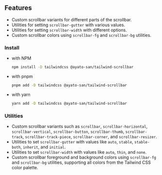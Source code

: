 <p align="center">
</p>

## Features

- Custom scrollbar variants for different parts of the scrollbar.
- Utilities for setting `scrollbar-gutter` with various values.
- Utilities for setting `scrollbar-width` with different options.
- Custom scrollbar colors using `scrollbar-fg` and `scrollbar-bg` utilities.

### Install

- with NPM

  ```bash
  npm install -D tailwindcss @ayato-san/tailwind-scrollbar
  ```

- with pnpm

  ```bash
  pnpm add -D tailwindcss @ayato-san/tailwind-scrollbar
  ```

- with yarn
  ```bash
  yarn add -D tailwindcss @ayato-san/tailwind-scrollbar
  ```

### Utilities

- Custom scrollbar variants such as `scrollbar`, `scrollbar-horizontal`, `scrollbar-vertical`, `scrollbar-button`, `scrollbar-thumb`, `scrollbar-track`, `scrollbar-track-piece`, `scrollbar-corner`, and `scrollbar-resizer`.
- Utilities to set `scrollbar-gutter` with values like `auto`, `stable`, `stable-both`, `inherit`, and `initial`.
- Utilities to set `scrollbar-width` with values like `auto`, `thin`, and `none`.
- Custom scrollbar foreground and background colors using `scrollbar-fg` and `scrollbar-bg` utilities, supporting all colors from the Tailwind CSS color palette.
